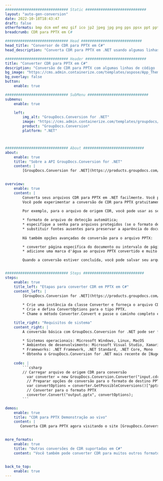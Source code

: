 ```yaml
---
############################# Static ############################
layout: "auto-gen-conversion"
date: 2022-10-18T18:43:47
draft: false
otherformats: bmp dcm emf emz gif ico jp2 jpeg jpg png pps ppsx ppt pptx psb psd svg svgz tga tif tiff webp wmf wmz
breadcrumb: CDR para PPTX em C#

############################# Head ############################
head_title: "Conversor de CDR para PPTX em C#"
head_description: "Converta CDR para PPTX em .NET usando algumas linhas de código. Use a API de conversão de documentos do GroupDocs para converter mais de 160 formatos de arquivo."

############################# Header ############################
title: "Converter CDR para PPTX em C#"
description: "Conversão de CDR para PPTX com algumas linhas de código .NET"
bg_image: "https://cms.admin.containerize.com/templates/aspose/App_Themes/V3/images/bg/header1.png"
bg_overlay: false
button:
    enable: true

############################# SubMenu ############################
submenu:
    enable: true

    left:
        img_alt: "GroupDocs.Conversion for .NET"
        image: "https://cms.admin.containerize.com/templates/groupdocs/images/product-logos/90x90-noborder/groupdocs-conversion-net.png"
        product: "GroupDocs.Conversion"
        platform: ".NET"



############################# About ############################
about:
    enable: true
    title: "Sobre a API GroupDocs.Conversion for .NET"
    content: |
        [GroupDocs.Conversion for .NET](https://products.groupdocs.com/conversion/net/) pode ser usado para converter Microsoft Word, Excel, PowerPoint, PDF, Visio e outros formatos. GroupDocs.Conversion é uma API independente que é adequada para sistemas internos e de back-end onde é necessário alto desempenho. Não depende de nenhum software como Microsoft ou Open Office.
    

overview:
    enable: true
    content: |
        Converta seus arquivos CDR para PPTX em .NET facilmente. Você pode usar apenas algumas linhas de código C# em qualquer plataforma de sua escolha, como - Windows, Linux, macOS.
        Você pode experimentar a conversão de CDR para PPTX gratuitamente e avaliar a qualidade dos resultados da conversão. Juntamente com cenários de conversão de arquivo simples, você pode tentar opções mais avançadas para carregar o arquivo de origem CDR e para salvar o resultado de saída PPTX. 
        
        Por exemplo, para o arquivo de origem CDR, você pode usar as seguintes opções de carregamento:

        * formato de arquivo de detecção automática;
        * especifique a senha para arquivos protegidos (se o formato de arquivo suportar);
        * substituir fontes ausentes para preservar a aparência do documento.
        
        Há também opções avançadas de conversão para o arquivo PPTX:

        * converter página específica do documento ou intervalo de páginas;
        * adicione uma marca d'água ao arquivo PPTX convertido e muito mais.

        Quando a conversão estiver concluída, você pode salvar seu arquivo PPTX no caminho do arquivo local ou em qualquer armazenamento de terceiros, como FTP, Amazon S3, Google Drive, Dropbox etc. Observe - para converter CDR para {{ TO}} não há necessidade de nenhum software adicional instalado - como MS Office, Open Office, Adobe Acrobat Reader etc.


############################# Steps ############################
steps:
    enable: true
    title_left: "Etapas para converter CDR em PPTX em C#"
    content_left: |
        [GroupDocs.Conversion for .NET](https://products.groupdocs.com/conversion/net/) torna mais fácil para os desenvolvedores converter um arquivo CDR para PPTX com algumas linhas de código.
        
        * Crie uma instância da classe Converter e forneça o arquivo CDR com o caminho completo
        * Crie e defina ConvertOptions para o tipo PPTX.
        * Chame o método Converter.Convert e passe o caminho completo e o formato (PPTX) como parâmetro

    title_right: "Requisitos de sistema"
    content_right: |
        A conversão básica com GroupDocs.Conversion for .NET pode ser feita em apenas algumas etapas simples. Nossas APIs são suportadas em todas as principais plataformas e sistemas operacionais. Antes de executar o código abaixo, certifique-se de ter os seguintes pré-requisitos instalados em seu sistema.

        * Sistemas operacionais: Microsoft Windows, Linux, MacOS
        * Ambientes de desenvolvimento: Microsoft Visual Studio, Xamarin, MonoDevelop
        * Frameworks: .NET Framework, .NET Standard, .NET Core, Mono
        * Obtenha o GroupDocs.Conversion for .NET mais recente de [Nuget](https://www.nuget.org/packages/groupdocs.conversion)
         
    code: |
        ```csharp    
        // Carregar arquivo de origem CDR para conversão
          var converter = new GroupDocs.Conversion.Converter("input.cdr");
          // Preparar opções de conversão para o formato de destino PPTX
          var convertOptions = converter.GetPossibleConversions()["pptx"].ConvertOptions;
          // Converter para o formato PPTX
          converter.Convert("output.pptx", convertOptions);
        ```

demos:
    enable: true
    title: "CDR para PPTX Demonstração ao vivo"
    content: |
       Converta CDR para PPTX agora visitando o site [GroupDocs.Conversion App](https://products.groupdocs.app/conversion/family). A demonstração online tem as seguintes vantagens
          

more_formats:
    enable: true
    title: "Outras conversões de CDR suportadas em C#"
    content: "Você também pode converter CDR para muitos outros formatos de arquivo. Por favor, veja a lista abaixo."
       
       
back_to_top:
    enable: true
---
```

